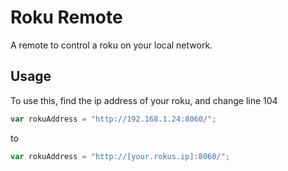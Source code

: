 # Roku Remote

A remote to control a roku on your local network.

## Usage

To use this, find the ip address of your roku, and change line 104

```javascript
var rokuAddress = "http://192.168.1.24:8060/";
```
to 
```javascript
var rokuAddress = "http://[your.rokus.ip]:8060/";
```
